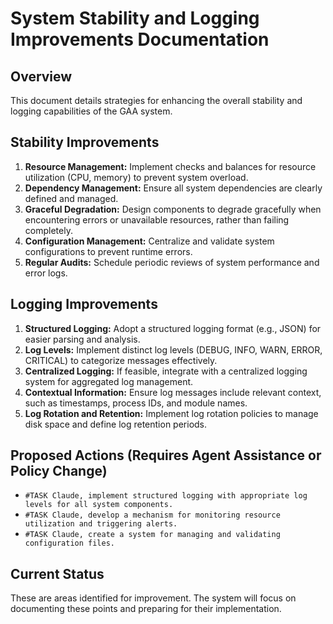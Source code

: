 # System Stability and Logging Improvements Documentation

## Overview
This document details strategies for enhancing the overall stability and logging capabilities of the GAA system.

## Stability Improvements
1.  **Resource Management:** Implement checks and balances for resource utilization (CPU, memory) to prevent system overload.
2.  **Dependency Management:** Ensure all system dependencies are clearly defined and managed.
3.  **Graceful Degradation:** Design components to degrade gracefully when encountering errors or unavailable resources, rather than failing completely.
4.  **Configuration Management:** Centralize and validate system configurations to prevent runtime errors.
5.  **Regular Audits:** Schedule periodic reviews of system performance and error logs.

## Logging Improvements
1.  **Structured Logging:** Adopt a structured logging format (e.g., JSON) for easier parsing and analysis.
2.  **Log Levels:** Implement distinct log levels (DEBUG, INFO, WARN, ERROR, CRITICAL) to categorize messages effectively.
3.  **Centralized Logging:** If feasible, integrate with a centralized logging system for aggregated log management.
4.  **Contextual Information:** Ensure log messages include relevant context, such as timestamps, process IDs, and module names.
5.  **Log Rotation and Retention:** Implement log rotation policies to manage disk space and define log retention periods.

## Proposed Actions (Requires Agent Assistance or Policy Change)
- `#TASK Claude, implement structured logging with appropriate log levels for all system components.`
- `#TASK Claude, develop a mechanism for monitoring resource utilization and triggering alerts.`
- `#TASK Claude, create a system for managing and validating configuration files.`

## Current Status
These are areas identified for improvement. The system will focus on documenting these points and preparing for their implementation.
